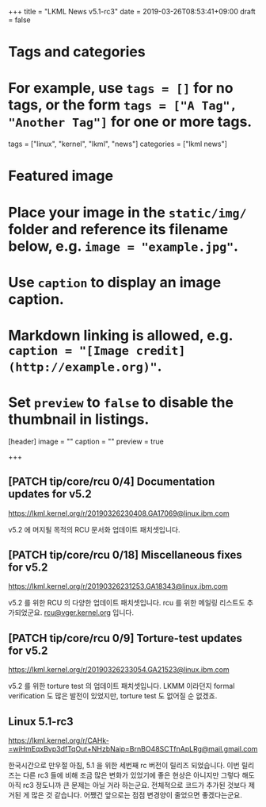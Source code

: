 +++
title = "LKML News v5.1-rc3"
date = 2019-03-26T08:53:41+09:00
draft = false

# Tags and categories
# For example, use `tags = []` for no tags, or the form `tags = ["A Tag", "Another Tag"]` for one or more tags.
tags = ["linux", "kernel", "lkml", "news"]
categories = ["lkml news"]

# Featured image
# Place your image in the `static/img/` folder and reference its filename below, e.g. `image = "example.jpg"`.
# Use `caption` to display an image caption.
#   Markdown linking is allowed, e.g. `caption = "[Image credit](http://example.org)"`.
# Set `preview` to `false` to disable the thumbnail in listings.
[header]
image = ""
caption = ""
preview = true

+++


[PATCH tip/core/rcu 0/4] Documentation updates for v5.2
-------------------------------------------------------

https://lkml.kernel.org/r/20190326230408.GA17069@linux.ibm.com

v5.2 에 머지될 목적의 RCU 문서화 업데이트 패치셋입니다.


[PATCH tip/core/rcu 0/18] Miscellaneous fixes for v5.2
------------------------------------------------------

https://lkml.kernel.org/r/20190326231253.GA18343@linux.ibm.com

v5.2 를 위한 RCU 의 다양한 업데이트 패치셋입니다.  rcu 를 위한 메일링 리스트도
추가되었군요.  rcu@vger.kernel.org 입니다.


[PATCH tip/core/rcu 0/9] Torture-test updates for v5.2
------------------------------------------------------

https://lkml.kernel.org/r/20190326233054.GA21523@linux.ibm.com

v5.2 를 위한 torture test 의 업데이트 패치셋입니다.  LKMM 이라던지 formal
verification 도 많은 발전이 있었지만, torture test 도 없어질 순 없겠죠.


Linux 5.1-rc3
-------------

https://lkml.kernel.org/r/CAHk-=wiHmEqxBvp3dfTqOut+NHzbNaip=BrnBO48SCTfnApLRg@mail.gmail.com

한국시간으로 만우절 아침, 5.1 을 위한 세번째 rc 버전이 릴리즈 되었습니다.  이번
릴리즈는 다른 rc3 들에 비해 조금 많은 변화가 있었기에 좋은 현상은 아니지만
그렇다 해도 아직 rc3 정도니까 큰 문제는 아닐 거라 하는군요.  전체적으로 코드가
추가된 것보다 제거된 게 많은 것 같습니다.
어쨌건 앞으로는 점점 변경양이 줄었으면 좋겠다는군요.
